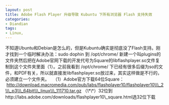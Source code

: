 ```yaml
---
layout: post
title: Adobe Flash Player 升级导致 Kubuntu 下所有浏览器 Flash 支持失效
categories:
- Diandian
tags:
- Linux, 
---
```

不知道Ubuntu和Debian是怎么的，但是Kubuntu确实是彻底没了Flash支持。刚才找到一个临时解决办法：sudo dophin 到 /opt/chrome/ 新建一个叫plugins的文件夹然后把在Adobe官网下载的开发代号为Square的libflashplayer.so文件复制到这个文件夹里面（1）。之前我看到 /opt/chrome/ 下已经有很多后缀为so的文件，和PDF有关，所以就直接发libflashplayer.so放过来，其实这样做是不行的，必须建立一个文件夹。   （1）Adobe官方下载64位Square：           http://download.macromedia.com/pub/labs/flashplayer10/flashplayer10\\\_2\\\_p3\\\_64bit\\\_linux\\\_111710.tar.gz （\\\*\\\*）32位到http://labs.adobe.com/downloads/flashplayer10\\\_square.html选32位下载